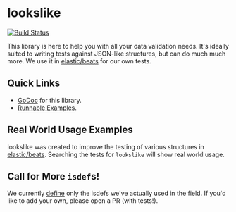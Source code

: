 # lookslike

[![Build Status](https://travis-ci.org/elastic/go-lookslike.svg?branch=master)](https://travis-ci.org/elastic/go-lookslike)

This library is here to help you with all your data validation needs. It's ideally suited to writing tests against JSON-like structures, but can do much much more. We use it in [elastic/beats](https://github.com/elastic/beats) for our own tests. 

## Quick Links

* [GoDoc](https://godoc.org/github.com/elastic/go-lookslike) for this library.
* [Runnable Examples](https://github.com/elastic/go-lookslike/blob/master/lookslike/doc_test.go).

## Real World Usage Examples

lookslike was created to improve the testing of various structures in [elastic/beats](https://github.com/elastic/beats). Searching the tests for `lookslike` will show real world usage.

## Call for More `isdef`s!

We currently [define](https://godoc.org/github.com/elastic/go-lookslike/lookslike/isdef) only the isdefs
we've actually used in the field. If you'd like to add your own, please open a PR (with tests!).

